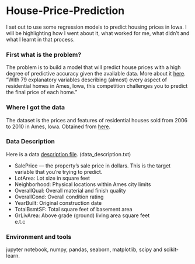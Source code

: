 # House-Price-Prediction
I set out to use some regression models to predict housing prices in Iowa. I will be highlighting how I went about it, what worked for me, what didn’t and what I learnt in that process.

### First what is the problem?
The problem is to build a model that will predict house prices with a high degree of predictive accuracy given the available data. More about it [here](https://www.kaggle.com/c/house-prices-advanced-regression-techniques).\
“With 79 explanatory variables describing (almost) every aspect of residential homes in Ames, Iowa, this competition challenges you to predict the final price of each home.”

### Where I got the data
The dataset is the prices and features of residential houses sold from 2006 to 2010 in Ames, Iowa. Obtained from [here](https://www.kaggle.com/c/house-prices-advanced-regression-techniques/data).

### Data Description
Here is a data [description file](https://www.kaggle.com/c/house-prices-advanced-regression-techniques/data). (data_description.txt)
* SalePrice — the property’s sale price in dollars. This is the target variable that you’re trying to predict.
* LotArea: Lot size in square feet
* Neighborhood: Physical locations within Ames city limits
* OverallQual: Overall material and finish quality
* OverallCond: Overall condition rating
* YearBuilt: Original construction date
* TotalBsmtSF: Total square feet of basement area
* GrLivArea: Above grade (ground) living area square feet\
e.t.c

### Environment and tools
jupyter notebook, numpy, pandas, seaborn, matplotlib, scipy and scikit-learn.
